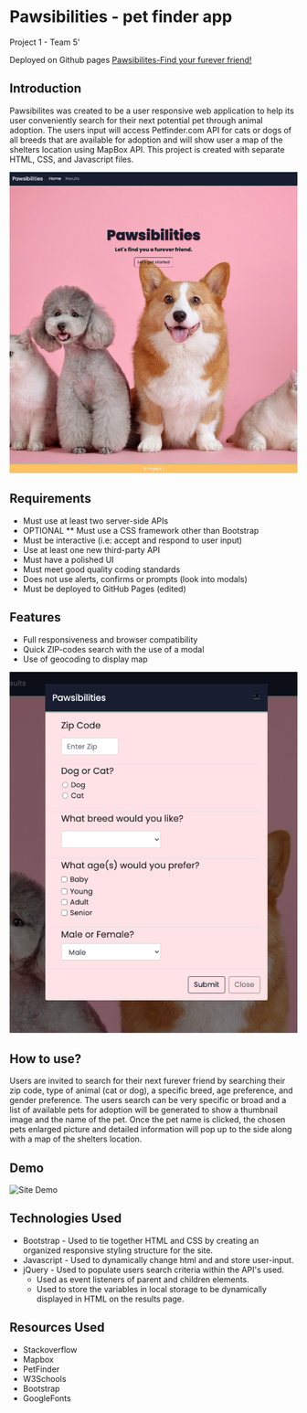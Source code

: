 # Pawsibilities - pet finder app
Project 1 - Team 5'

Deployed on Github pages [Pawsibilites-Find your furever friend!](https://cptspooky.github.io/Pawsibility/)

## Introduction
Pawsibilites was created to be a user responsive web application to help its user conveniently search for their next potential pet through animal adoption. The users input will access Petfinder.com API for cats or dogs of all breeds that are available for adoption and will show user a map of the shelters location using MapBox API. This project is created with separate HTML, CSS, and Javascript files.

![Home Page](home_pg.jpg)

## Requirements 
* Must use at least two server-side APIs
* OPTIONAL ** Must use a CSS framework other than Bootstrap
* Must be interactive (i.e: accept and respond to user input)
* Use at least one new third-party API
* Must have a polished UI
* Must meet good quality coding standards
* Does not use alerts, confirms or prompts (look into modals)
* Must be deployed to GitHub Pages (edited) 

## Features
* Full responsiveness and browser compatibility 
* Quick ZIP-codes search with the use of a modal
* Use of geocoding to display map 

![Search Modal](search_modal.jpg) 

## How to use?
Users are invited to search for their next furever friend by searching their zip code, type of animal (cat or dog), a specific breed, age preference, and gender preference. The users search can be very specific or broad and a list of available pets for adoption will be generated to show a thumbnail image and the name of the pet. Once the pet name is clicked, the chosen pets enlarged picture and detailed information will pop up to the side along with a map of the shelters location. 

## Demo

![Site Demo](Pawsibilities.gif) 

## Technologies Used
* Bootstrap - Used to tie together HTML and CSS by creating an organized responsive styling structure for the site.
* Javascript - Used to dynamically change html and and store user-input. 
* jQuery - Used to populate users search criteria within the API's used.
    * Used as event listeners of parent and children elements. 
    * Used to store the variables in local storage to be dynamically displayed in HTML on the results page. 

## Resources Used
* Stackoverflow
* Mapbox
* PetFinder
* W3Schools
* Bootstrap
* GoogleFonts






